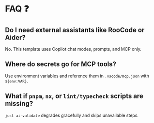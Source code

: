 # FAQ ❓

## Do I need external assistants like RooCode or Aider?

No. This template uses Copilot chat modes, prompts, and MCP only.

## Where do secrets go for MCP tools?

Use environment variables and reference them in `.vscode/mcp.json` with `${env:VAR}`.

## What if `pnpm`, `nx`, or `lint/typecheck` scripts are missing?

`just ai-validate` degrades gracefully and skips unavailable steps.
